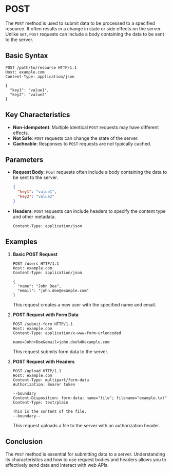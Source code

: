 # POST

The `POST` method is used to submit data to be processed to a specified resource. It often results in a change in state or side effects on the server. Unlike `GET`, `POST` requests can include a body containing the data to be sent to the server.

## Basic Syntax
```http
POST /path/to/resource HTTP/1.1
Host: example.com
Content-Type: application/json

{
  "key1": "value1",
  "key2": "value2"
}
```

## Key Characteristics
- **Non-idempotent**: Multiple identical `POST` requests may have different effects.
- **Not Safe**: `POST` requests can change the state of the server.
- **Cacheable**: Responses to `POST` requests are not typically cached.

## Parameters
- **Request Body**: `POST` requests often include a body containing the data to be sent to the server.
  ```json
  {
    "key1": "value1",
    "key2": "value2"
  }
  ```
- **Headers**: `POST` requests can include headers to specify the content type and other metadata.
  ```http
  Content-Type: application/json
  ```

## Examples

1. **Basic POST Request**
   ```http
   POST /users HTTP/1.1
   Host: example.com
   Content-Type: application/json

   {
     "name": "John Doe",
     "email": "john.doe@example.com"
   }
   ```
   This request creates a new user with the specified name and email.

2. **POST Request with Form Data**
   ```http
   POST /submit-form HTTP/1.1
   Host: example.com
   Content-Type: application/x-www-form-urlencoded

   name=John+Doe&email=john.doe%40example.com
   ```
   This request submits form data to the server.

3. **POST Request with Headers**
   ```http
   POST /upload HTTP/1.1
   Host: example.com
   Content-Type: multipart/form-data
   Authorization: Bearer token

   --boundary
   Content-Disposition: form-data; name="file"; filename="example.txt"
   Content-Type: text/plain

   This is the content of the file.
   --boundary--
   ```
   This request uploads a file to the server with an authorization header.

## Conclusion
The `POST` method is essential for submitting data to a server. Understanding its characteristics and how to use request bodies and headers allows you to effectively send data and interact with web APIs.